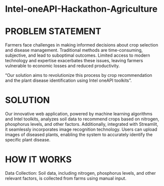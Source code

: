 # Intel-oneAPI-Hackathon-Agriculture
# PROBLEM STATEMENT
Farmers face challenges in making informed decisions about crop selection and disease management. Traditional methods are time-consuming, subjective, and lead to suboptimal outcomes. Limited access to modern technology and expertise exacerbates these issues, leaving farmers vulnerable to economic losses and reduced productivity.

“Our solution aims to revolutionize this process by crop recommendation and the plant disease identification using Intel oneAPI toolkits”.
# SOLUTION
Our innovative web application, powered by machine learning algorithms and Intel toolkits, analyzes soil data to recommend crops based on nitrogen, phosphorus levels, and other factors. Additionally, integrated with Streamlit, it seamlessly incorporates image recognition technology. Users can upload images of diseased plants, enabling the system to accurately identify the specific plant disease.
# HOW IT WORKS
Data Collection:
     Soil data, including nitrogen, phosphorus levels, and other relevant factors, is collected from farms using manual input.



